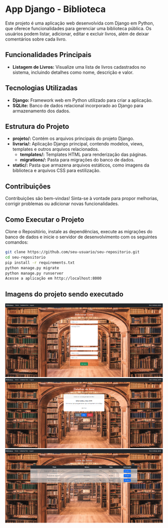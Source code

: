 # App Django - Biblioteca

Este projeto é uma aplicação web desenvolvida com Django em Python, que oferece funcionalidades para gerenciar uma biblioteca pública. Os usuários podem listar, adicionar, editar e excluir livros, além de deixar comentários sobre cada livro.

## Funcionalidades Principais

- **Listagem de Livros:** Visualize uma lista de livros cadastrados no sistema, incluindo detalhes como nome, descrição e valor.

## Tecnologias Utilizadas

- **Django:** Framework web em Python utilizado para criar a aplicação.
- **SQLite:** Banco de dados relacional incorporado ao Django para armazenamento dos dados.

## Estrutura do Projeto

- **projeto/:** Contém os arquivos principais do projeto Django.
- **livraria/:** Aplicação Django principal, contendo modelos, views, templates e outros arquivos relacionados.
  - **templates/:** Templates HTML para renderização das páginas.
  - **migrations/:** Pasta para migrações do banco de dados.
- **static/:** Pasta que armazena arquivos estáticos, como imagens da biblioteca e arquivos CSS para estilização.

## Contribuições

Contribuições são bem-vindas! Sinta-se à vontade para propor melhorias, corrigir problemas ou adicionar novas funcionalidades.

## Como Executar o Projeto

Clone o Repositório, instale as dependências, execute as migrações do banco de dados e inicie o servidor de desenvolvimento com os seguintes comandos:

```bash
git clone https://github.com/seu-usuario/seu-repositorio.git
cd seu-repositorio
pip install -r requirements.txt
python manage.py migrate
python manage.py runserver
Acesse a aplicação em http://localhost:8000
```
## Imagens do projeto sendo executado
![Screenshot do Dashboard](./images/adicionarLivro.png)
![Screenshot do Dashboard](./images/detalhesLivro.png)
![Screenshot do Dashboard](./images/listaLivros.png)